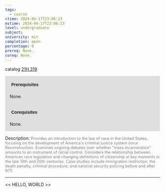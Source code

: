 ```yaml
---
tags:
  - course
ctime: 2024-04-17T23:06:23
mstime: 2024-04-17T23:06:23
level: undergraduate
subject: 
university: mit
completion: open
percentage: 0
prereq: None.
coreq: None.
---
```


catalog [21H.319](http://student.mit.edu/catalog/m21Hb.html#21H.319)

<span style="display: block; padding: 15px; background-color: rgb(100, 100, 100, 0.2);"><font id="m_prereq2367_0" style="display: block; font-family: Arial, sans-serif; font-weight: bold; padding: 5px">Prerequisites</font><br><span id="prereq2367_0">None.</span></span>
<span style="display: block; padding: 15px; background-color: rgb(100, 100, 100, 0.2);"><font id="m_coreq2367_0" style="display: block; font-family: Arial, sans-serif; font-weight: bold; padding: 5px">Corequisites</font><br><span id="coreq2367_0">None.</span></span>

<font style="">Description:</font>
<font style="color: grey; font-size: 0.8rem;">Provides an introduction to the law of race in the United States, focusing on the development of America's criminal justice system since Reconstruction. Examines ongoing debates over whether "mass incarceration" amounts to an instrument of racial control. Considers the relationship between American race legislation and changing definitions of citizenship at key moments in the late 19th and 20th centuries. Case studies include immigration restriction, the death penalty, criminal procedure, and national security policing before and after 9/11.</font>



---

<< HELLO, WORLD >>
